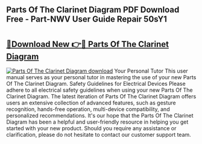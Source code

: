 ## Parts Of The Clarinet Diagram PDF Download Free - Part-NWV User Guide Repair 50sY1

# <h2><a href="http://dfq8ba.blite.top/?on=Parts+Of+The+Clarinet+Diagram">🔗Download New 👉🔴 Parts Of The Clarinet Diagram</a></h2>

[![Parts Of The Clarinet Diagram download](https://i.imgur.com/lujVjoI.png)](http://dfq8ba.blite.top/?on=Parts+Of+The+Clarinet+Diagram)
Your Personal Tutor This user manual serves as your personal tutor in mastering the use of your new Parts Of The Clarinet Diagram. Safety Guidelines for Electrical Devices Please adhere to all electrical safety guidelines when using your new Parts Of The Clarinet Diagram. The latest iteration of Parts Of The Clarinet Diagram offers users an extensive collection of advanced features, such as gesture recognition, hands-free operation, multi-device compatibility, and personalized recommendations. It's our hope that the Parts Of The Clarinet Diagram has been a helpful and user-friendly resource in helping you get started with your new product. Should you require any assistance or clarification, please do not hesitate to contact our customer support team.
